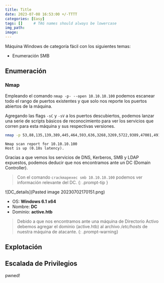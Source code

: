 ```yaml
---
title: Title
date: 2023-07-08 16:53:00 +/-TTTT
categories: [Easy]
tags: []     # TAG names should always be lowercase
img_path: 
image: 
---
```


Máquina Windows de categoría fácil con los siguientes temas:
- Enumeración SMB

## **Enumeración**
### **Nmap**
Empleando el comando `nmap -p- --open 10.10.10.100` podemos escanear todo el rango de puertos existentes y que solo nos reporte los puertos abiertos de la máquina.

Agregando las flags `-sC` y `-sV` a los puertos descubiertos, podemos lanzar una serie de scripts básicos de reconocimiento para ver los servicios que corren para esta máquina y sus respectivas versiones.

```bash
nmap -p 53,88,135,139,389,445,464,593,636,3268,3269,5722,9389,47001,49152,49153,49154,49155,49157,49158,49165,49166,49168 -sC -sV -oN target.txt 10.10.10.100
```

```
Nmap scan report for 10.10.10.100
Host is up (0.18s latency).
```

Gracias a que vemos los servicios de DNS, Kerberos, SMB y LDAP expuestos, podemos deducir que nos encontramos ante un DC (Domain Controller).

> Con el comando `crackmapexec smb 10.10.10.100` podemos ver información relevante del DC.
{: .prompt-tip }

![DC_details](Pasted image 20230702170151.png)
- OS: **Windows 6.1 x64**
- Nombre: **DC**
- Dominio: **active.htb**

> Debido a que nos encontramos ante una máquina de Directorio Activo debemos agregar el dominio (active.htb) al archivo _/etc/hosts_ de nuestra máquina de atacante.
{: .prompt-warning}

## **Explotación**

## **Escalada de Privilegios**

pwned!